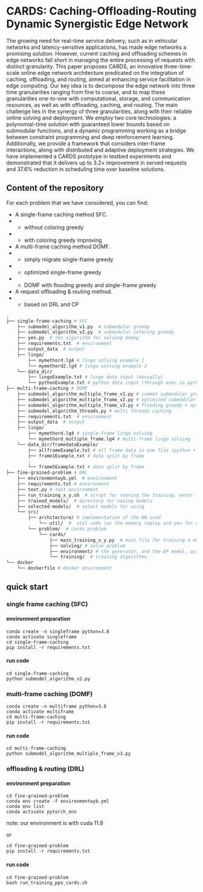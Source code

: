 # CARDS: Caching-Offloading-Routing Dynamic Synergistic Edge Network

The growing need for real-time service delivery, such as in vehicular networks and latency-sensitive applications, has made edge networks a promising solution. 
However, current caching and offloading schemes in edge networks fall short in managing the entire processing of requests with distinct granularity. 
This paper proposes CARDS, an innovative three-time-scale online edge network architecture predicated on the integration of caching, offloading, and routing, aimed at enhancing service facilitation in edge computing. 
Our key idea is to decompose the edge network into three time granularities ranging from fine to coarse, and to map these granularities one-to-one with computational, storage, and communication resources, as well as with offloading, caching, and routing.
The main challenge lies in the synergy of three granularities, along with their reliable online solving and deployment.
We employ two core technologies: a polynomial-time solution with guaranteed lower bounds based on submodular functions, and a dynamic programming working as a bridge between constraint programming and deep reinforcement learning. 
Additionally, we provide a framework that considers inter-frame interactions, along with distributed and adaptive deployment strategies. 
We have implemented a CARDS prototype in testbed experiments and demonstrated that it delivers up to 3.2$\times$ improvement in served requests and 37.6\% reduction in scheduling time over baseline solutions. 

## Content of the repository

For each problem that we have considered, you can find:

* A single-frame caching method SFC.
* * without coloring greedy
* * with coloring greedy improving
* A multi-frame caching method DOMF. 
* * simply migrate single-frame greedy
* * optimized single-frame greedy
* * DOMF with flooding greedy and single-frame greedy
* A request offloading & routing method.
* * based on DRL and CP


```bash
.
├── single-frame-caching # SFC
    ├── submodel_algorithm_v1.py  # submodular greedy
    ├── submodel_algorithm_v2.py  # submodular coloring greedy
    ├── yen.py  # Yen algorithm for solving dnmop
    ├── requirements.txt  # environment
    ├── output_data  # output
    ├── lingo/
        ├── mymethord.lg4 # lingo solving example 1
        └── mymethord2.lg4 # lingo solving example 2
    └── data_dir/
        ├── lingoExample.txt # lingo data input (manually)
        └── pythonExample.txt # python data input (through exec in python script)
├── multi-frame-caching # DOMF
    ├── submodel_algorithm_multiple_frame_v1.py # common submodular greedy
    ├── submodel_algorithm_multiple_frame_v2.py # optimized submodular greedy
    ├── submodel_algorithm_multiple_frame_v3.py # flooding greedy + optimized submodular greedy
    ├── submodel_algorithm_threads.py # multi threads caching
    ├── requirements.txt  # environment
    ├── output_data  # output
    ├── lingo/
        ├── mymethord.lg4 # single-frame lingo solving
        └── mymethord_multiple_frame.lg4 # multi-frame lingo solving
    └── data_dir/framedataExample/
        ├── allframeExample.txt # all frame data in one file (python + lingo)
        ├── frame1Example.txt # data split by frame
        :
        └── frame5Example.txt # data split by frame
├── fine-grained-problem # DRL
    ├── environmentwyb.yml  # environment
    ├── requirements.txt # environment
    ├── text.py # test environment
    ├── run_training_x_y.sh  # script for running the training. enter the parameters here 
    ├── trained_models/  # directory for saving models
    ├── selected-models/  # select models for using
    └── src/ 
        ├── architecture/ # implementation of the NN used
            └── util/  #  util code (as the memory replay and yen for data generating)
        └── problem/  # cards problem
            └── cards/ 
                ├── main_training_x_y.py  # main file for training a model for the problem y using algorithm x
                ├── solving/ # solve problem
                ├── environment/ # the generator, and the DP model, acting also as the RL environment
                └── training/  # training algorithms   
└── docker
    └── dockerfile # docker environment
```

## quick start
### single frame caching (SFC)
#### environment preparation
```shell
conda create -n singleframe python=3.8
conda activate singleframe
cd single-frame-caching
pip install -r requirements.txt
```
#### run code
```shell
cd single-frame-caching
python submodel_algorithm_v2.py
```

### multi-frame caching (DOMF)
```shell
conda create -n multiframe python=3.8
conda activate multiframe
cd multi-frame-caching
pip install -r requirements.txt
```
#### run code
```shell
cd multi-frame-caching
python submodel_algorithm_multiple_frame_v3.py
```

### offloading & routing (DRL)
#### environment preparation
```shell
cd fine-grained-problem
conda env create -f environmentwyb.yml 
conda env list
conda activate pytorch_env
```
note: our environment is with cuda 11.8

or 
```shell
cd fine-grained-problem
pip install -r requirements.txt
```

#### run code
```shell
cd fine-grained-problem
bash run_training_ppo_cards.sh 
```